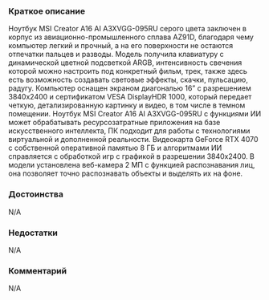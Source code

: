 ### **Краткое описание**
Ноутбук MSI Creator A16 AI A3XVGG-095RU серого цвета заключен в корпус из авиационно-промышленного сплава AZ91D, благодаря чему компьютер легкий и прочный, а на его поверхности не остаются отпечатки пальцев и разводы. Модель получила клавиатуру с динамической цветной подсветкой ARGB, интенсивность свечения которой можно настроить под конкретный фильм, трек, также здесь есть возможность создавать световые эффекты, скачки, пульсацию, радугу. Компьютер оснащен экраном диагональю 16” с разрешением 3840x2400 и сертификатом VESA DisplayHDR 1000, который передает четкую, детализированную картинку и видео, в том числе в темном помещении.  Ноутбук MSI Creator A16 AI A3XVGG-095RU с функциями ИИ может обрабатывать ресурсозатратные приложения на базе искусственного интеллекта, ПК подходит для работы с технологиями виртуальной и дополненной реальности. Видеокарта GeForce RTX 4070 с собственной оперативной памятью 8 ГБ и алгоритмами ИИ справляется с обработкой игр с графикой в разрешении 3840x2400. В модели установлена веб-камера 2 МП с функцией распознавания лиц, она позволяет точно распознавать объекты и выделять их на фоне.

### **Достоинства**
N/A

### **Недостатки**
N/A

### **Комментарий**
N/A
